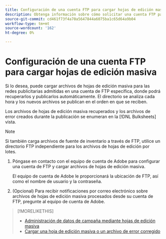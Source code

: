 ```yaml
---
title: Configuración de una cuenta FTP para cargar hojas de edición masiva
description: Obtenga información sobre cómo solicitar una cuenta FTP para cargar archivos de hojas de edición por lotes.
source-git-commit: cd461f73f4a70a5647844a6075ba1c65d64a9b04
workflow-type: tm+mt
source-wordcount: '162'
ht-degree: 0%

---
```


# Configuración de una cuenta FTP para cargar hojas de edición masiva

Si lo desea, puede cargar archivos de hojas de edición masiva para las redes publicitarias admitidas en una cuenta de FTP específica, donde podrá recuperarlos y publicarlos automáticamente. El directorio se analiza cada hora y los nuevos archivos se publican en el orden en que se reciben.

Los archivos de hojas de edición masiva recuperados y los archivos de error creados durante la publicación se enumeran en la [!DNL Bulksheets] vista.

>[!NOTE]
>
>Si también carga archivos de fuente de inventario a través de FTP, utilice un directorio FTP independiente para los archivos de hojas de edición por lotes.

1. Póngase en contacto con el equipo de cuenta de Adobe para configurar una cuenta de FTP y cargar archivos de hojas de edición masiva.

   El equipo de cuenta de Adobe le proporcionará la ubicación de FTP, así como el nombre de usuario y la contraseña.

1. (Opcional) Para recibir notificaciones por correo electrónico sobre archivos de hojas de edición masiva procesados desde su cuenta de FTP, pregunte al equipo de cuenta de Adobe.

>[!MORELIKETHIS]
>
>* [Administración de datos de campaña mediante hojas de edición masiva](bulksheet-about.md)
>* [Cargar una hoja de edición masiva o un archivo de error corregido](bulksheet-upload.md)

